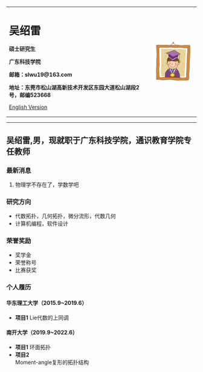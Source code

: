 <div>
<table border="0">
  <tr>
    <td width="75%">
      <h1>吴绍雷</h1>
      <p><b>硕士研究生</b></p>
      <p><b>广东科技学院</b></p>
      <p><b>邮箱：slwu19@163.com</b></p>
      <p><b>地址：东莞市松山湖高新技术开发区东园大道松山湖段2号，邮编523668</b></p>
      <p><a href="/index-en.html">English Version</a></p>
    </td>
    <td width="25%">
      <img src="/zhengjianzhao.jpg" width="100%">
    </td>
  </tr>
</table>
</div>

---

吴绍雷,男，现就职于广东科技学院，通识教育学院专任教师
---

### 最新消息
1. 物理学不存在了，学数学吧

### 研究方向
- 代数拓扑，几何拓扑，微分流形，代数几何
- 计算机编程，软件设计

### 荣誉奖励
- 奖学金
- 荣誉称号
- 比赛获奖

### 个人履历
#### 华东理工大学（2015.9~2019.6）
- **项目1**
  Lie代数的上同调 
  
#### 南开大学（2019.9~2022.6）
- **项目1**
  环面拓扑
- **项目2**  
  Moment-angle复形的拓扑结构 

